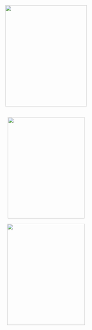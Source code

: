 <div class="separator" style="clear: both; text-align: center;">
<a href="https://www.google.com/"><img border="0" data-original-height="640" data-original-width="516" height="320" src="https://1.bp.blogspot.com/-AxAKEavQngo/XYNiSpXFzKI/AAAAAAAAAHM/-EAaSkN8lAw1TshhYCK85nvOQLvt4zmrQCLcBGAsYHQ/s320/1424310_491626304269444_505839500_n.jpg" width="258" /></a></div>
<br />
<div class="separator" style="clear: both; text-align: center;">
</div>
<br />
<div class="separator" style="clear: both; text-align: center;">
<a href="https://www.google.com/"><img border="0" data-original-height="720" data-original-width="547" height="320" src="https://1.bp.blogspot.com/-O69E-RKOKik/XYNiUOvrTyI/AAAAAAAAAHU/mfJV7O4zML8AWP_rMlQRQgrsMPqTvDCXgCLcBGAsYHQ/s320/1958366_527342490697825_755815753_n.jpg" width="243" /></a></div>
<div class="separator" style="clear: both; text-align: center;">
<br /></div>
<div class="separator" style="clear: both; text-align: center;">
<a href="https://www.google.com/"><img border="0" data-original-height="701" data-original-width="540" height="320" src="https://1.bp.blogspot.com/-PeMERB-LztU/XYNibdIwCuI/AAAAAAAAAHY/vFTdIhZixP0CydgPKFmZVDVvR2BBQXUcgCLcBGAsYHQ/s320/1383656_461468013951940_2089841491_n.jpg" width="246" /></a></div>
<div class="separator" style="clear: both; text-align: center;">
<br /></div>
<br />
